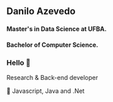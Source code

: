 ## Danilo Azevedo
#### Master's in Data Science at UFBA.
#### Bachelor of Computer Science.

### Hello 👋
Research & Back-end developer

💜 Javascript, Java and .Net
